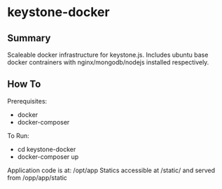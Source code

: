 keystone-docker
=======
## Summary
Scaleable docker infrastructure for keystone.js. Includes ubuntu base docker contrainers with nginx/mongodb/nodejs installed respectively.


## How To
Prerequisites:
* docker
* docker-composer

To Run:
* cd keystone-docker
* docker-composer up

Application code is at: /opt/app
Statics accessible at /static/ and served from /opp/app/static


